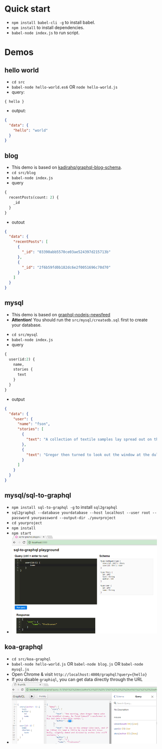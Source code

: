 # Quick start
* `npm install babel-cli -g` to install babel.
* `npm install` to install dependencies.
* `babel-node index.js` to run script.

# Demos

## hello world
* `cd src`
* `babel-node hello-world.es6` OR `node hello-world.js`
* query:
```
{ hello }
```
* output:
```json
{
  "data": {
    "hello": "world"
  }
}
```

## blog
* This demo is based on [kadirahq/graphql-blog-schema](https://github.com/kadirahq/graphql-blog-schema).
* `cd src/blog`
* `babel-node index.js`
* query
```graphql
{
  recentPosts(count: 2) {
    _id
  }
}
```
* outout
```json
{
  "data": {
    "recentPosts": [
      {
        "_id": "03390abb5570ce03ae524397d215713b"
      },
      {
        "_id": "2f6b59fd0b182dc6e2f0051696c70d70"
      }
    ]
  }
}
```

## mysql
* This demo is based on [graphql-nodejs-newsfeed](https://github.com/reindexio/graphql-nodejs-newsfeed)
* **Attention**! You should run the `src/mysql/createdb.sql` first to create your database.
<!-- * `npm install node-pre-gyp -g` for sqlite3 -->
* `cd src/mysql`
* `babel-node index.js`
* query
```graphql
{
  user(id:2) {
    name,
    stories {
      text
    }
  }
}
```
* output
```json
{
  "data": {
    "user": {
      "name": "fson",
      "stories": [
        {
          "text": "A collection of textile samples lay spread out on the table - Samsa was a travelling salesman - and above it there hung a picture that he had recently cut out of an illustrated magazine and housed in a nice, gilded frame."
        },
        {
          "text": "Gregor then turned to look out the window at the dull weather. Drops of rain could be heard hitting the pane, which made him feel quite sad."
        }
      ]
    }
  }
}
```

## mysql/sql-to-graphql
* `npm install sql-to-graphql -g` to install `sql2graphql`
* `sql2graphql --database yourdatabase --host localhost --user root --password yourpassword --output-dir ./yourproject`
* `cd yourproject`
* `npm install`
* `npm start`
* ![sql2graphql](./screenshot/sql2graphql.png)

## koa-graphql
* `cd src/koa-graphql`
* `babel-node hello-world.js` OR `babel-node blog.js` OR `babel-node mysql.js`
* Open Chrome & visit `http://localhost:4000/graphql?query={hello}`
* If you disable `graphiql`, you can get data directly through the URL
* ![koa-graphql](./screenshot/koa-graphql.png)
